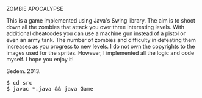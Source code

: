 ZOMBIE APOCALYPSE

This is a game implemented using Java's Swing library. The aim is to shoot down all the zombies that attack you over three interesting levels. With additional cheatcodes you can use a machine gun instead of a pistol or even an army tank.
The number of zombies and difficulty in defeating them increases as you progress to new levels.
I do not own the copyrights to the images used for the sprites. However, I implemented all the logic and code myself.
I hope you enjoy it!

Sedem. 2013. 


<pre>
$ cd src
$ javac *.java && java Game
</pre>
